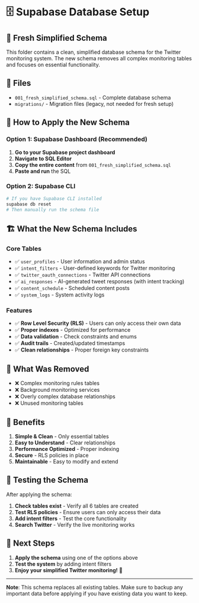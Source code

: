 # 🗄️ Supabase Database Setup

## 🎯 **Fresh Simplified Schema**

This folder contains a clean, simplified database schema for the Twitter monitoring system. The new schema removes all complex monitoring tables and focuses on essential functionality.

## 📁 **Files**

- `001_fresh_simplified_schema.sql` - Complete database schema
- `migrations/` - Migration files (legacy, not needed for fresh setup)

## 🚀 **How to Apply the New Schema**

### **Option 1: Supabase Dashboard (Recommended)**

1. **Go to your Supabase project dashboard**
2. **Navigate to SQL Editor**
3. **Copy the entire content** from `001_fresh_simplified_schema.sql`
4. **Paste and run** the SQL

### **Option 2: Supabase CLI**

```bash
# If you have Supabase CLI installed
supabase db reset
# Then manually run the schema file
```

## 🏗️ **What the New Schema Includes**

### **Core Tables**
- ✅ `user_profiles` - User information and admin status
- ✅ `intent_filters` - User-defined keywords for Twitter monitoring
- ✅ `twitter_oauth_connections` - Twitter API connections
- ✅ `ai_responses` - AI-generated tweet responses (with intent tracking)
- ✅ `content_schedule` - Scheduled content posts
- ✅ `system_logs` - System activity logs

### **Features**
- ✅ **Row Level Security (RLS)** - Users can only access their own data
- ✅ **Proper indexes** - Optimized for performance
- ✅ **Data validation** - Check constraints and enums
- ✅ **Audit trails** - Created/updated timestamps
- ✅ **Clean relationships** - Proper foreign key constraints

## 🔄 **What Was Removed**

- ❌ Complex monitoring rules tables
- ❌ Background monitoring services
- ❌ Overly complex database relationships
- ❌ Unused monitoring tables

## 🎉 **Benefits**

1. **Simple & Clean** - Only essential tables
2. **Easy to Understand** - Clear relationships
3. **Performance Optimized** - Proper indexing
4. **Secure** - RLS policies in place
5. **Maintainable** - Easy to modify and extend

## 🧪 **Testing the Schema**

After applying the schema:

1. **Check tables exist** - Verify all 6 tables are created
2. **Test RLS policies** - Ensure users can only access their data
3. **Add intent filters** - Test the core functionality
4. **Search Twitter** - Verify the live monitoring works

## 📝 **Next Steps**

1. **Apply the schema** using one of the options above
2. **Test the system** by adding intent filters
3. **Enjoy your simplified Twitter monitoring!** 🎯

---

**Note**: This schema replaces all existing tables. Make sure to backup any important data before applying if you have existing data you want to keep.
